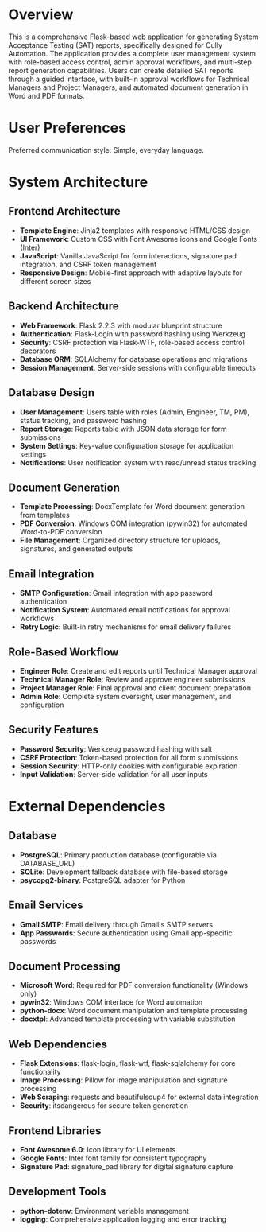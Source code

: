 # Overview

This is a comprehensive Flask-based web application for generating System Acceptance Testing (SAT) reports, specifically designed for Cully Automation. The application provides a complete user management system with role-based access control, admin approval workflows, and multi-step report generation capabilities. Users can create detailed SAT reports through a guided interface, with built-in approval workflows for Technical Managers and Project Managers, and automated document generation in Word and PDF formats.

# User Preferences

Preferred communication style: Simple, everyday language.

# System Architecture

## Frontend Architecture
- **Template Engine**: Jinja2 templates with responsive HTML/CSS design
- **UI Framework**: Custom CSS with Font Awesome icons and Google Fonts (Inter)
- **JavaScript**: Vanilla JavaScript for form interactions, signature pad integration, and CSRF token management
- **Responsive Design**: Mobile-first approach with adaptive layouts for different screen sizes

## Backend Architecture
- **Web Framework**: Flask 2.2.3 with modular blueprint structure
- **Authentication**: Flask-Login with password hashing using Werkzeug
- **Security**: CSRF protection via Flask-WTF, role-based access control decorators
- **Database ORM**: SQLAlchemy for database operations and migrations
- **Session Management**: Server-side sessions with configurable timeouts

## Database Design
- **User Management**: Users table with roles (Admin, Engineer, TM, PM), status tracking, and password hashing
- **Report Storage**: Reports table with JSON data storage for form submissions
- **System Settings**: Key-value configuration storage for application settings
- **Notifications**: User notification system with read/unread status tracking

## Document Generation
- **Template Processing**: DocxTemplate for Word document generation from templates
- **PDF Conversion**: Windows COM integration (pywin32) for automated Word-to-PDF conversion
- **File Management**: Organized directory structure for uploads, signatures, and generated outputs

## Email Integration
- **SMTP Configuration**: Gmail integration with app password authentication
- **Notification System**: Automated email notifications for approval workflows
- **Retry Logic**: Built-in retry mechanisms for email delivery failures

## Role-Based Workflow
- **Engineer Role**: Create and edit reports until Technical Manager approval
- **Technical Manager Role**: Review and approve engineer submissions
- **Project Manager Role**: Final approval and client document preparation
- **Admin Role**: Complete system oversight, user management, and configuration

## Security Features
- **Password Security**: Werkzeug password hashing with salt
- **CSRF Protection**: Token-based protection for all form submissions
- **Session Security**: HTTP-only cookies with configurable expiration
- **Input Validation**: Server-side validation for all user inputs

# External Dependencies

## Database
- **PostgreSQL**: Primary production database (configurable via DATABASE_URL)
- **SQLite**: Development fallback database with file-based storage
- **psycopg2-binary**: PostgreSQL adapter for Python

## Email Services
- **Gmail SMTP**: Email delivery through Gmail's SMTP servers
- **App Passwords**: Secure authentication using Gmail app-specific passwords

## Document Processing
- **Microsoft Word**: Required for PDF conversion functionality (Windows only)
- **pywin32**: Windows COM interface for Word automation
- **python-docx**: Word document manipulation and template processing
- **docxtpl**: Advanced template processing with variable substitution

## Web Dependencies
- **Flask Extensions**: flask-login, flask-wtf, flask-sqlalchemy for core functionality
- **Image Processing**: Pillow for image manipulation and signature processing
- **Web Scraping**: requests and beautifulsoup4 for external data integration
- **Security**: itsdangerous for secure token generation

## Frontend Libraries
- **Font Awesome 6.0**: Icon library for UI elements
- **Google Fonts**: Inter font family for consistent typography
- **Signature Pad**: signature_pad library for digital signature capture

## Development Tools
- **python-dotenv**: Environment variable management
- **logging**: Comprehensive application logging and error tracking